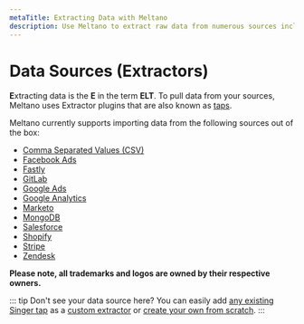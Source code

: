 ```yaml
---
metaTitle: Extracting Data with Meltano
description: Use Meltano to extract raw data from numerous sources including CSV, Google Analytics, Stripe, and more. 
---
```


# Data Sources (Extractors)

**E**xtracting data is the **E** in the term **ELT**. To pull data from your sources, Meltano uses Extractor plugins that are also known as [taps](/developer-tools/architecture.html#taps).

Meltano currently supports importing data from the following sources out of the box:

- [Comma Separated Values (CSV)](/plugins/extractors/csv.html)
- [Facebook Ads](/plugins/extractors/facebook.html)
- [Fastly](/plugins/extractors/fastly.html)
- [GitLab](/plugins/extractors/gitlab.html)
- [Google Ads](/plugins/extractors/adwords.html)
- [Google Analytics](/plugins/extractors/google-analytics.html)
- [Marketo](/plugins/extractors/marketo.html)
- [MongoDB](/plugins/extractors/mongodb.html)
- [Salesforce](/plugins/extractors/salesforce.html)
- [Shopify](/plugins/extractors/shopify.html)
- [Stripe](/plugins/extractors/stripe.html)
- [Zendesk](/plugins/extractors/zendesk.html)

**Please note, all trademarks and logos are owned by their respective owners.**

::: tip Don't see your data source here?
You can easily add [any existing Singer tap](https://www.singer.io/#taps) as a [custom extractor](/tutorials/create-a-custom-extractor.html#add-the-plugin-to-your-meltano-project-custom) or [create your own from scratch](/tutorials/create-a-custom-extractor.html).
:::
